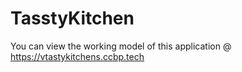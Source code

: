 # TasstyKitchen
 
 You can view the working model of this application @ https://vtastykitchens.ccbp.tech

